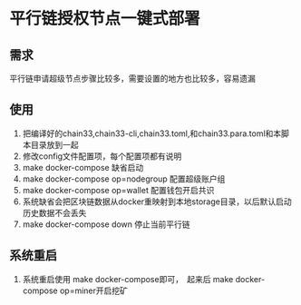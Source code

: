 # 平行链授权节点一键式部署

## 需求
 平行链申请超级节点步骤比较多，需要设置的地方也比较多，容易遗漏
 
## 使用
1. 把编译好的chain33,chain33-cli,chain33.toml,和chain33.para.toml和本脚本目录放到一起
1. 修改config文件配置项，每个配置项都有说明
1. make docker-compose 缺省启动
1. make docker-compose op=nodegroup 配置超级账户组
1. make docker-compose op=wallet 配置钱包开启共识
1. 系统缺省会把区块链数据从docker重映射到本地storage目录，以后默认启动历史数据不会丢失
1. make docker-compose down 停止当前平行链

## 系统重启
1. 系统重启使用 make docker-compose即可，　起来后  make docker-compose op=miner开启挖矿 
 
              